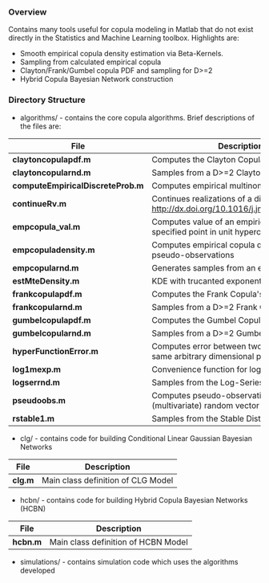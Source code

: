 ### Overview
Contains many tools useful for copula modeling in Matlab that do not exist directly in the Statistics and Machine Learning toolbox.  Highlights are:
  - Smooth empirical copula density estimation via Beta-Kernels.
  - Sampling from calculated empirical copula
  - Clayton/Frank/Gumbel copula PDF and sampling for D>=2
  - Hybrid Copula Bayesian Network construction

### Directory Structure
  - algorithms/ - contains the core copula algorithms.  Brief descriptions of the files are:
    
  | File | Description |
  | --- | --- |
  | **claytoncopulapdf.m** | Computes the Clayton Copula's PDF for D>=2 |
  | **claytoncopularnd.m** | Samples from a D>=2 Clayton Copula |
  | **computeEmpiricalDiscreteProb.m** | Computes empirical multinomial distribution |
  | **continueRv.m** | Continues realizations of a discrete RV (see http://dx.doi.org/10.1016/j.jmva.2004.01.004) |
  | **empcopula_val.m** | Computes value of an empirical copula at a specified point in unit hypercube |
  | **empcopuladensity.m** | Computes empirical copula density given pseudo-observations |
  | **empcopularnd.m** | Generates samples from an empirical copula |
  | **estMteDensity.m** | KDE with trucanted exponential distribution |
  | **frankcopulapdf.m** | Computes the Frank Copula's PDF for D>=2 |
  | **frankcopularnd.m** | Samples from a D>=2 Frank Copula |
  | **gumbelcopulapdf.m** | Computes the Gumbel Copula's PDF for D>=2 |
  | **gumbelcopularnd.m** | Samples from a D>=2 Gumbel Copula |
  | **hyperFunctionError.m** | Computes error between two functions in the same arbitrary dimensional plane |
  | **log1mexp.m** | Convenience function for log(1-exp(a)) |
  | **logserrnd.m** | Samples from the Log-Series distribution |
  | **pseudoobs.m** | Computes pseudo-observations for a given (multivariate) random vector |
  | **rstable1.m** | Samples from the Stable Distribution |

  - clg/ - contains code for building Conditional Linear Gaussian Bayesian Networks
    
  | File | Description |
  | --- | --- |
  | **clg.m** | Main class definition of CLG Model |

  - hcbn/ - contains code for building Hybrid Copula Bayesian Networks (HCBN)
    
  | File | Description |
  | --- | --- |
  | **hcbn.m** | Main class definition of HCBN Model |

- simulations/ - contains simulation code which uses the algorithms developed
